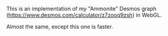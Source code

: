 This is an implementation of my "Ammonite" Desmos graph (https://www.desmos.com/calculator/z7zooq9zsh) in WebGL.

Almost the same, except this one is faster.
